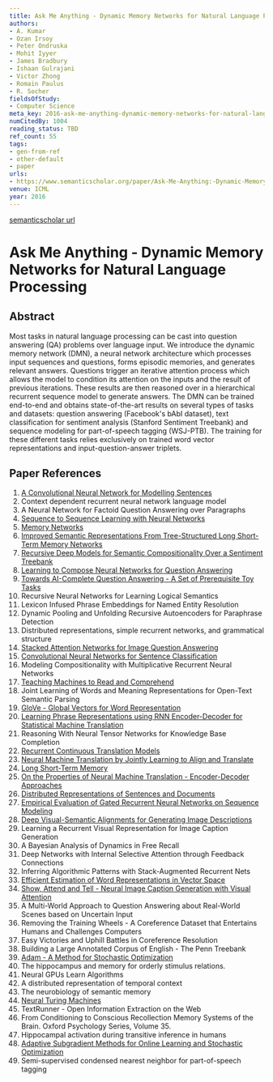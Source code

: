 ```yaml
---
title: Ask Me Anything - Dynamic Memory Networks for Natural Language Processing
authors:
- A. Kumar
- Ozan Irsoy
- Peter Ondruska
- Mohit Iyyer
- James Bradbury
- Ishaan Gulrajani
- Victor Zhong
- Romain Paulus
- R. Socher
fieldsOfStudy:
- Computer Science
meta_key: 2016-ask-me-anything-dynamic-memory-networks-for-natural-language-processing
numCitedBy: 1004
reading_status: TBD
ref_count: 55
tags:
- gen-from-ref
- other-default
- paper
urls:
- https://www.semanticscholar.org/paper/Ask-Me-Anything:-Dynamic-Memory-Networks-for-Kumar-Irsoy/452059171226626718eb677358836328f884298e?sort=total-citations
venue: ICML
year: 2016
---
```


[semanticscholar url](https://www.semanticscholar.org/paper/Ask-Me-Anything:-Dynamic-Memory-Networks-for-Kumar-Irsoy/452059171226626718eb677358836328f884298e?sort=total-citations)

# Ask Me Anything - Dynamic Memory Networks for Natural Language Processing

## Abstract

Most tasks in natural language processing can be cast into question answering (QA) problems over language input. We introduce the dynamic memory network (DMN), a neural network architecture which processes input sequences and questions, forms episodic memories, and generates relevant answers. Questions trigger an iterative attention process which allows the model to condition its attention on the inputs and the result of previous iterations. These results are then reasoned over in a hierarchical recurrent sequence model to generate answers. The DMN can be trained end-to-end and obtains state-of-the-art results on several types of tasks and datasets: question answering (Facebook's bAbI dataset), text classification for sentiment analysis (Stanford Sentiment Treebank) and sequence modeling for part-of-speech tagging (WSJ-PTB). The training for these different tasks relies exclusively on trained word vector representations and input-question-answer triplets.

## Paper References

1. [A Convolutional Neural Network for Modelling Sentences](2014-a-convolutional-neural-network-for-modelling-sentences)
2. Context dependent recurrent neural network language model
3. A Neural Network for Factoid Question Answering over Paragraphs
4. [Sequence to Sequence Learning with Neural Networks](2014-sequence-to-sequence-learning-with-neural-networks)
5. [Memory Networks](2015-memory-networks)
6. [Improved Semantic Representations From Tree-Structured Long Short-Term Memory Networks](2015-improved-semantic-representations-from-tree-structured-long-short-term-memory-networks)
7. [Recursive Deep Models for Semantic Compositionality Over a Sentiment Treebank](2013-recursive-deep-models-for-semantic-compositionality-over-a-sentiment-treebank)
8. [Learning to Compose Neural Networks for Question Answering](2016-learning-to-compose-neural-networks-for-question-answering)
9. [Towards AI-Complete Question Answering - A Set of Prerequisite Toy Tasks](2016-towards-ai-complete-question-answering-a-set-of-prerequisite-toy-tasks)
10. Recursive Neural Networks for Learning Logical Semantics
11. Lexicon Infused Phrase Embeddings for Named Entity Resolution
12. Dynamic Pooling and Unfolding Recursive Autoencoders for Paraphrase Detection
13. Distributed representations, simple recurrent networks, and grammatical structure
14. [Stacked Attention Networks for Image Question Answering](2016-stacked-attention-networks-for-image-question-answering)
15. [Convolutional Neural Networks for Sentence Classification](2014-convolutional-neural-networks-for-sentence-classification)
16. Modeling Compositionality with Multiplicative Recurrent Neural Networks
17. [Teaching Machines to Read and Comprehend](2015-teaching-machines-to-read-and-comprehend)
18. Joint Learning of Words and Meaning Representations for Open-Text Semantic Parsing
19. [GloVe - Global Vectors for Word Representation](2014-glove-global-vectors-for-word-representation)
20. [Learning Phrase Representations using RNN Encoder-Decoder for Statistical Machine Translation](2014-learning-phrase-representations-using-rnn-encoder-decoder-for-statistical-machine-translation)
21. Reasoning With Neural Tensor Networks for Knowledge Base Completion
22. [Recurrent Continuous Translation Models](2013-recurrent-continuous-translation-models)
23. [Neural Machine Translation by Jointly Learning to Align and Translate](2015-neural-machine-translation-by-jointly-learning-to-align-and-translate)
24. [Long Short-Term Memory](1997-long-short-term-memory)
25. [On the Properties of Neural Machine Translation - Encoder-Decoder Approaches](2014-on-the-properties-of-neural-machine-translation-encoder-decoder-approaches)
26. [Distributed Representations of Sentences and Documents](2014-distributed-representations-of-sentences-and-documents)
27. [Empirical Evaluation of Gated Recurrent Neural Networks on Sequence Modeling](2014-empirical-evaluation-of-gated-recurrent-neural-networks-on-sequence-modeling)
28. [Deep Visual-Semantic Alignments for Generating Image Descriptions](2017-deep-visual-semantic-alignments-for-generating-image-descriptions)
29. Learning a Recurrent Visual Representation for Image Caption Generation
30. A Bayesian Analysis of Dynamics in Free Recall
31. Deep Networks with Internal Selective Attention through Feedback Connections
32. Inferring Algorithmic Patterns with Stack-Augmented Recurrent Nets
33. [Efficient Estimation of Word Representations in Vector Space](2013-efficient-estimation-of-word-representations-in-vector-space)
34. [Show, Attend and Tell - Neural Image Caption Generation with Visual Attention](2015-show-attend-and-tell-neural-image-caption-generation-with-visual-attention)
35. A Multi-World Approach to Question Answering about Real-World Scenes based on Uncertain Input
36. Removing the Training Wheels - A Coreference Dataset that Entertains Humans and Challenges Computers
37. Easy Victories and Uphill Battles in Coreference Resolution
38. Building a Large Annotated Corpus of English - The Penn Treebank
39. [Adam - A Method for Stochastic Optimization](2015-adam-a-method-for-stochastic-optimization)
40. The hippocampus and memory for orderly stimulus relations.
41. Neural GPUs Learn Algorithms
42. A distributed representation of temporal context
43. The neurobiology of semantic memory
44. [Neural Turing Machines](2014-neural-turing-machines)
45. TextRunner - Open Information Extraction on the Web
46. From Conditioning to Conscious Recollection Memory Systems of the Brain. Oxford Psychology Series, Volume 35.
47. Hippocampal activation during transitive inference in humans
48. [Adaptive Subgradient Methods for Online Learning and Stochastic Optimization](2010-adaptive-subgradient-methods-for-online-learning-and-stochastic-optimization)
49. Semi-supervised condensed nearest neighbor for part-of-speech tagging

